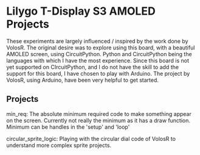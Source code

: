 # Lilygo T-Display S3 AMOLED Projects

These experiments are largely influenced / inspired by the work done by VolosR.  The original desire was to explore using this board, with a beautiful AMOLED screen, using CircuitPython.  Python and CircuitPython being the languages with which I have the most experience.  Since this board is not yet supported on CIrcuitPython, and I do not have the skill to add the support for this board, I have chosen to play with Arduino.  The project by VolosR, using Arduino, have been very helpful to get started.


## Projects
min_req:  The absolute minimum required code to make something appear on the screen. 
Currently not really the minimum as it has a draw function.  Minimum can be handles in the 'setup' and 'loop'

circular_sprite_logic:  Playing with the circular dial code of VolosR to understand more complex sprite projects.  